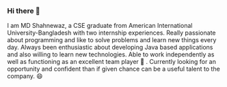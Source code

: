 ### Hi there 👋
I am MD Shahnewaz, a CSE graduate from American International University-Bangladesh with two internship experiences. Really passionate about programming and like to solve problems and learn new things every day. Always been enthusiastic about developing Java based applications and also willing to learn new technologies. Able to work independently as well as functioning as an excellent team player 👯 . Currently looking for an opportunity and confident than if given chance can be a useful talent to the company. 😄

<!--
**ShahAman/ShahAman** is a ✨ _special_ ✨ repository because its `README.md` (this file) appears on your GitHub profile.

Here are some ideas to get you started:

- 🔭 I’m currently working on ...
- 🌱 I’m currently learning ...
- 👯 I’m looking to collaborate on ...
- 🤔 I’m looking for help with ...
- 💬 Ask me about ...
- 📫 How to reach me: ...
- 😄 Pronouns: ...
- ⚡ Fun fact: ...
-->
